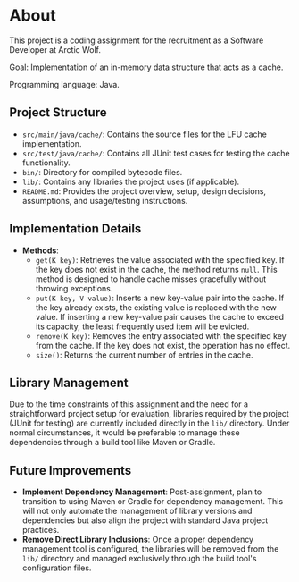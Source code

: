 # About

This project is a coding assignment for the recruitment as a Software Developer at Arctic Wolf.

Goal: Implementation of an in-memory data structure that acts as a cache.

Programming language: Java.

## Project Structure

- `src/main/java/cache/`: Contains the source files for the LFU cache implementation.
- `src/test/java/cache/`: Contains all JUnit test cases for testing the cache functionality.
- `bin/`: Directory for compiled bytecode files.
- `lib/`: Contains any libraries the project uses (if applicable).
- `README.md`: Provides the project overview, setup, design decisions, assumptions, and usage/testing instructions.

## Implementation Details

- **Methods**:
  - `get(K key)`: Retrieves the value associated with the specified key. If the key does not exist in the cache, the method returns `null`. This method is designed to handle cache misses gracefully without throwing exceptions.
  - `put(K key, V value)`: Inserts a new key-value pair into the cache. If the key already exists, the existing value is replaced with the new value. If inserting a new key-value pair causes the cache to exceed its capacity, the least frequently used item will be evicted.
  - `remove(K key)`: Removes the entry associated with the specified key from the cache. If the key does not exist, the operation has no effect.
  - `size()`: Returns the current number of entries in the cache.

## Library Management

Due to the time constraints of this assignment and the need for a straightforward project setup for evaluation, libraries required by the project (JUnit for testing) are currently included directly in the `lib/` directory. Under normal circumstances, it would be preferable to manage these dependencies through a build tool like Maven or Gradle.

## Future Improvements

- **Implement Dependency Management**: Post-assignment, plan to transition to using Maven or Gradle for dependency management. This will not only automate the management of library versions and dependencies but also align the project with standard Java project practices.
- **Remove Direct Library Inclusions**: Once a proper dependency management tool is configured, the libraries will be removed from the `lib/` directory and managed exclusively through the build tool's configuration files.
